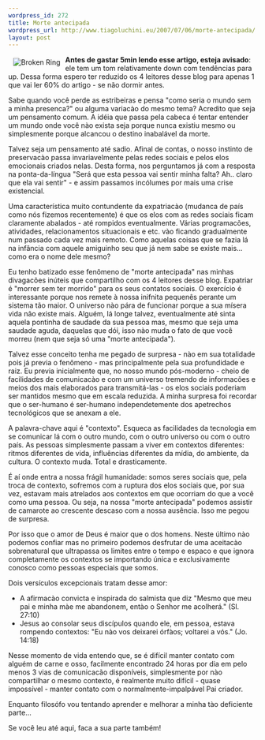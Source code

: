 ```yaml
--- 
wordpress_id: 272
title: Morte antecipada
wordpress_url: http://www.tiagoluchini.eu/2007/07/06/morte-antecipada/
layout: post
---
```

<img src="http://www.tiagoluchini.eu/wp-content/uploads/2007/07/ring.thumbnail.jpg" title="Broken Ring" alt="Broken Ring" align="left" hspace="10" vspace="5" /><strong>Antes de gastar 5min lendo esse artigo, esteja avisado</strong>: ele tem um tom relativamente down com tendências para up. Dessa forma espero ter reduzido os 4 leitores desse blog para apenas 1 que vai ler 60% do artigo - se não dormir antes.

Sabe quando você perde as estribeiras e pensa "como seria o mundo sem a minha presenca?" ou alguma variacào do mesmo tema? Acredito que seja um pensamento comum. A idéia que passa pela cabeca é tentar entender um mundo onde você nào exista seja porque nunca existiu mesmo ou simplesmente porque alcancou o destino inabalável da morte.

Talvez seja um pensamento até sadio. Afinal de contas, o nosso instinto de preservacào passa invariavelmente pelas redes sociais e pelos elos emocionais criados nelas. Desta forma, nos perguntamos já com a resposta na ponta-da-língua "Será que esta pessoa vai sentir minha falta? Ah.. claro que ela vai sentir" - e assim passamos incólumes por mais uma crise existencial.

Uma característica muito contundente da expatriacào (mudanca de país como nós fizemos recentemente) é que os elos com as redes sociais ficam claramente abalados - até rompidos eventualmente. Várias programacões, atividades, relacionamentos situacionais e etc. vào ficando gradualmente num passado cada vez mais remoto. Como aquelas coisas que se fazia lá na infância com aquele amiguinho seu que já nem sabe se existe mais... como era o nome dele mesmo?

Eu tenho batizado esse fenômeno de "morte antecipada" nas minhas divagacões inúteis que compartilho com os 4 leitores desse blog. Expatriar é "morrer sem ter morrido" para os seus contatos sociais. O exercício é interessante porque nos remete à nossa inifnita pequenês perante um sistema tão maior. O universo nào pára de funcionar porque a sua mísera vida não existe mais. Alguém, lá longe talvez, eventualmente até sinta aquela pontinha de saudade da sua pessoa mas, mesmo que seja uma saudade aguda, daquelas que dói, isso nào muda o fato de que você morreu (nem que seja só uma "morte antecipada").

Talvez esse conceito tenha me pegado de surpresa - nào em sua totalidade pois já previa o fenômeno - mas principalmente pela sua profundidade e raiz. Eu previa inicialmente que, no nosso mundo pós-moderno - cheio de facilidades de comunicacào e com um universo tremendo de informacões e meios dos mais elaborados para transmitá-las - os elos sociais poderiam ser mantidos mesmo que em escala reduzida. A minha surpresa foi recordar que o ser-humano é ser-humano independetemente dos apetrechos tecnológicos que se anexam a ele.

A palavra-chave aqui é "contexto". Esqueca as facilidades da tecnologia em se comunicar lá com o outro mundo, com o outro universo ou com o outro país. As pessoas simplesmente passam a viver em contextos diferentes: ritmos diferentes de vida, influências diferentes da mídia, do ambiente, da cultura. O contexto muda. Total e drasticamente.

É aí onde entra a nossa frágil humanidade: somos seres sociais que, pela troca de contexto, sofremos com a ruptura dos elos sociais que, por sua vez, estavam mais atrelados aos contextos em que ocorriam do que a você como uma pessoa. Ou seja, na nossa "morte antecipada" podemos assistir de camarote ao crescente descaso com a nossa ausência. Isso me pegou de surpresa.

Por isso que o amor de Deus é maior que o dos homens. Neste último nào podemos confiar mas no primeiro podemos desfrutar de uma aceitacào sobrenatural que ultrapassa os limites entre o tempo e espaco e que ignora completamente os contextos se importando única e exclusivamente conosco como pessoas especiais que somos.

Dois versículos excepcionais tratam desse amor:
<ul>
	<li>A afirmacào convicta e inspirada do salmista que diz "Mesmo que meu pai e minha màe me abandonem, entào o Senhor me acolherá." (Sl. 27:10)</li>
	<li>Jesus ao consolar seus discípulos quando ele, em pessoa, estava rompendo contextos: "Eu nào vos deixarei órfàos; voltarei a vós." (Jo. 14:18)</li>
</ul>
Nesse momento de vida entendo que, se é difícil manter contato com alguém de carne e osso, facilmente encontrado 24 horas por dia em pelo menos 3 vias de comunicacão disponíveis, simplesmente por nào compartilhar o mesmo contexto, é realmente muito difícil - quase impossível - manter contato com o normalmente-impalpável Pai criador.

Enquanto filosófo vou tentando aprender e melhorar a minha tào deficiente parte...

Se você leu até aqui, faca a sua parte também!
